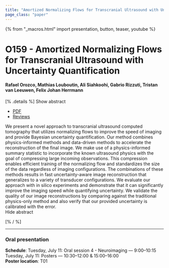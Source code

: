 ```yaml
---
title: "Amortized Normalizing Flows for Transcranial Ultrasound with Uncertainty Quantification"
page_class: "paper"
---
```


{% from "_macros.html" import presentation, button, teaser, youtube %}

# O159 - Amortized Normalizing Flows for Transcranial Ultrasound with Uncertainty Quantification

#### Rafael Orozco, Mathias Louboutin, Ali Siahkoohi, Gabrio Rizzuti, Tristan van Leeuwen, Felix Johan Herrmann


[% .details %]
<a class="toggle_visibility" data-selector=".abstract" data-level="3">Show abstract</a>
- <a href="https://openreview.net/pdf?id=LoJG-lUIlk">PDF</a>
- <a href="https://openreview.net/forum?id=LoJG-lUIlk">Reviews</a>

<p>
    <span class="abstract">
        We present a novel approach to transcranial ultrasound computed tomography that utilizes normalizing flows to improve the speed of imaging and provide Bayesian uncertainty quantification. Our method combines physics-informed methods and data-driven methods to accelerate the reconstruction of the final image. We make use of a physics-informed summary statistic to incorporate the known ultrasound physics with the goal of compressing large incoming observations. This compression enables efficient training of the normalizing flow and standardizes the size of the data regardless of imaging configurations. The combinations of these methods results in fast uncertainty-aware image reconstruction that generalizes to a variety of transducer configurations. We evaluate our approach with in silico experiments and demonstrate that it can significantly improve the imaging speed while quantifying uncertainty. We validate the quality of our image reconstructions by comparing against the traditional physics-only method and also verify that our provided uncertainty is calibrated with the error. 
        <br>
        <span class="actions"><a class="toggle_visibility" data-level="2">Hide abstract</a></span>
    </span>
</p>
[% / %]

---


### Oral presentation

**Schedule**: Tuesday, July 11: Oral session 4 - Neuroimaging — 9:00–10:15<br>Tuesday, July 11: Posters — 10:30–12:00 & 15:00–16:00<br>
**Poster location**: T01

